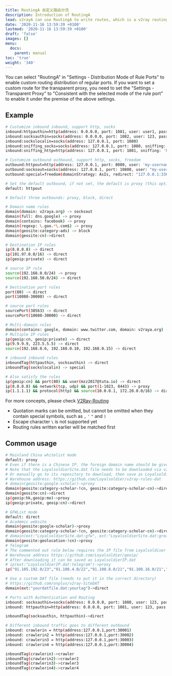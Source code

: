 ```yaml
---
title: RoutingA 自定义路由分流
description: Introduction of RoutingA
lead: v2rayA can use RoutingA to write routes, which is a v2ray routing markup language, which can be compiled into the json format supported by v2ray-core.
date: '2020-11-16 13:59:39 +0100'
lastmod: '2020-11-16 13:59:39 +0100'
draft: 'false'
images: []
menu:
  docs:
    parent: manual
toc: 'true'
weight: '340'
---
```


You can select "RoutingA" in "Settings - Distribution Mode of Rule Ports" to enable custom routing distribution of regular ports. If you want to set a custom route for the transparent proxy, you need to set the "Settings - Transparent Proxy" to "Consistent with the selected mode of the rule port" to enable it under the premise of the above settings.

## Example

```bash
# Customize inbound inbound, support http, socks
inbound:httpauthin=http(address: 0.0.0.0, port: 1081, user: user1, pass: user1pass, user:user2, pass:user2pass)
inbound:socksauthin=socks(address: 0.0.0.0, port: 1082, user: 123, pass: 123)
inbound:sockslocalin=socks(address: 127.0.0.1, port: 1080)
inbound:sniffing_socks=socks(address: 127.0.0.1, port: 1080, sniffing: http, sniffing: tls)
inbound:sniffing_http=http(address: 127.0.0.1, port: 1081, sniffing: 'http, tls';)

# Customize outbound outbound, support http, socks, freedom
outbound:httpout=http(address: 127.0.0.1, port: 8080, user: 'my-username', pass: 'my-password')
outbound:socksout=socks(address: 127.0.0.1, port: 10800, user: "my-username", pass: "my-password")
outbound:special=freedom(domainStrategy: AsIs, redirect: "127.0.0.1:3366", userLevel: 0)

# Set the default outbound, if not set, the default is proxy (this option only applies to the default inbound)
default: httpout

# Default three outbounds: proxy, block, direct

# Domain name rules
domain(domain: v2raya.org) -> socksout
domain(full: dns.google) -> proxy
domain(contains: facebook) -> proxy
domain(regexp: \.goo.*\.com$) -> proxy
domain(geosite:category-ads) -> block
domain(geosite:cn)->direct

# Destination IP rules
ip(8.8.8.8) -> direct
ip(101.97.0.0/16) -> direct
ip(geoip:private) -> direct

# source IP rule
source(192.168.0.0/24) -> proxy
source(192.168.50.0/24) -> direct

# Destination port rules
port(80) -> direct
port(10080-30000) -> direct

# source port rules
sourcePort(38563) -> direct
sourcePort(10080-30000) -> direct

# Multi-domain rules
domain(contains: google, domain: www.twitter.com, domain: v2raya.org) -> proxy
# Multiple IP rules
ip(geoip:cn, geoip:private) -> direct
ip(9.9.9.9, 223.5.5.5) -> direct
source(192.168.0.6, 192.168.0.10, 192.168.0.15) -> direct

# inbound inbound rules
inboundTag(httpauthin, socksauthin) -> direct
inboundTag(sockslocalin) -> special

# Also satisfy the rules
ip(geoip:cn) && port(80) && user(mzz2017@tuta.io) -> direct
ip(8.8.8.8) && network(tcp, udp) && port(1-1023, 8443) -> proxy
ip(1.1.1.1) && protocol(http) && source(10.0.0.1, 172.20.0.0/16) -> direct

```

For more concepts, please check [V2Ray-Routing](https://www.v2ray.com/chapter_02/03_routing.html)

- Quotation marks can be omitted, but cannot be omitted when they contain special symbols, such as `,` `'` `"` and `)`
- Escape character `\` is not supported yet
- Routing rules written earlier will be matched first

## Common usage

```bash
# Mainland China whitelist mode
default: proxy
# Even if there is a Chinese IP, the foreign domain name should be given priority to proxy
# Note that the LoyalsoldierSite.dat file needs to be downloaded via v2rayA in advance
# Or manually go to its repository to download, then save as LoyalsoldierSite.dat
# Warehouse address: https://github.com/Loyalsoldier/v2ray-rules-dat
# domain(geosite:google-scholar)->proxy
domain(geosite:category-scholar-!cn, geosite:category-scholar-cn)->direct
domain(geosite:cn)->direct
ip(geoip:hk,geoip:mo)->proxy
ip(geoip:private, geoip:cn)->direct
```

```bash
# GFWList mode
default: direct
# Academic website
domain(geosite:google-scholar)->proxy
domain(geosite:category-scholar-!cn, geosite:category-scholar-cn)->direct
# domain(ext:"LoyalsoldierSite.dat:gfw", ext:"LoyalsoldierSite.dat:greatfire")->proxy
domain(geosite:geolocation-!cn)->proxy
# Telegram
# The commented out rule below requires the IP file from Loyalsoldiser
# Warehouse address https://github.com/Loyalsoldier/geoip/
# After downloading it can be saved as LoyalsoldierIP.dat
# ip(ext:"LoyalsoldierIP.dat:telegram")->proxy
ip("91.105.192.0/23","91.108.4.0/22","91.108.8.0/21","91.108.16.0/21","91.108.56.0/22","95.161.64.0/20","149.154.160.0/20","185.76.151.0/24","2001:67c:4e8::/48","2001:b28:f23c::/47","2001:b28:f23f::/48","2a0a:f280:203::/48")->proxy
```

```bash
# Use a custom DAT file (needs to put it in the correct directory)
# https://github.com/onplus/v2ray-SiteDAT
domain(ext:"yourdatfile.dat:yourtag")->direct
```

```bash
# Ports with Authentication and Routing
inbound: socksauthin=socks(address: 0.0.0.0, port: 1080, user: 123, pass: 123)
inbound: httpauthin=http(address: 0.0.0.0, port: 1081, user: 123, pass: 123)

inboundTag(socksauthin, httpauthin)->direct
```

```bash
# Different inbound traffic goes to different outbound
inbound: crawlerin = http(address:127.0.0.1,port:30001)
inbound: crawlerin2 = http(address:127.0.0.1,port:30002)
inbound: crawlerin3 = http(address:127.0.0.1,port:30003)
inbound: crawlerin4 = http(address:127.0.0.1,port:30004)

inboundTag(crawlerin)->crawler
inboundTag(crawlerin2)->crawler2
inboundTag(crawlerin3)->crawler3
inboundTag(crawlerin4)->crawler4

```
